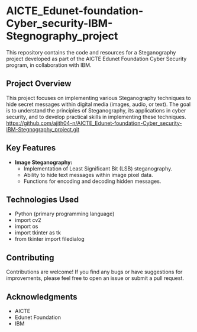 # AICTE_Edunet-foundation-Cyber_security-IBM-Stegnography_project

This repository contains the code and resources for a Steganography project developed as part of the AICTE Edunet Foundation Cyber Security program, in collaboration with IBM.

## Project Overview

This project focuses on implementing various Steganography techniques to hide secret messages within digital media (images, audio, or text). The goal is to understand the principles of Steganography, its applications in cyber security, and to develop practical skills in implementing these techniques.
https://github.com/ajith04-n/AICTE_Edunet-foundation-Cyber_security-IBM-Stegnography_project.git
## Key Features

* **Image Steganography:**
    * Implementation of Least Significant Bit (LSB) steganography.
    * Ability to hide text messages within image pixel data.
    * Functions for encoding and decoding hidden messages.

## Technologies Used

* Python (primary programming language)
* import cv2
* import os
* import tkinter as tk
* from tkinter import filedialog
  
## Contributing

Contributions are welcome! If you find any bugs or have suggestions for improvements, please feel free to open an issue or submit a pull request.

## Acknowledgments

* AICTE
* Edunet Foundation
* IBM
